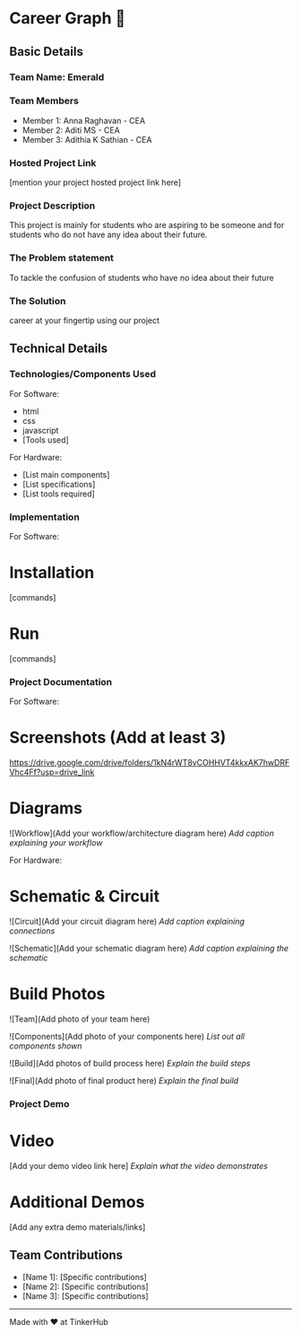 # Career Graph 🎯


## Basic Details
### Team Name: Emerald


### Team Members
- Member 1: Anna Raghavan - CEA
- Member 2: Aditi MS - CEA
- Member 3: Adithia K Sathian - CEA

### Hosted Project Link
[mention your project hosted project link here]

### Project Description
This project is mainly for students who are aspiring to be someone and for students who do not have any idea about their future. 

### The Problem statement
To tackle the confusion of students who have no idea about their future

### The Solution
career at your fingertip using our project

## Technical Details
### Technologies/Components Used
For Software:
- html
- css
- javascript
- [Tools used]

For Hardware:
- [List main components]
- [List specifications]
- [List tools required]

### Implementation
For Software:
# Installation
[commands]

# Run
[commands]

### Project Documentation
For Software:

# Screenshots (Add at least 3)
https://drive.google.com/drive/folders/1kN4rWT8vCOHHVT4kkxAK7hwDRFVhc4Ff?usp=drive_link

# Diagrams
![Workflow](Add your workflow/architecture diagram here)
*Add caption explaining your workflow*

For Hardware:

# Schematic & Circuit
![Circuit](Add your circuit diagram here)
*Add caption explaining connections*

![Schematic](Add your schematic diagram here)
*Add caption explaining the schematic*

# Build Photos
![Team](Add photo of your team here)


![Components](Add photo of your components here)
*List out all components shown*

![Build](Add photos of build process here)
*Explain the build steps*

![Final](Add photo of final product here)
*Explain the final build*

### Project Demo
# Video
[Add your demo video link here]
*Explain what the video demonstrates*

# Additional Demos
[Add any extra demo materials/links]

## Team Contributions
- [Name 1]: [Specific contributions]
- [Name 2]: [Specific contributions]
- [Name 3]: [Specific contributions]

---
Made with ❤️ at TinkerHub
